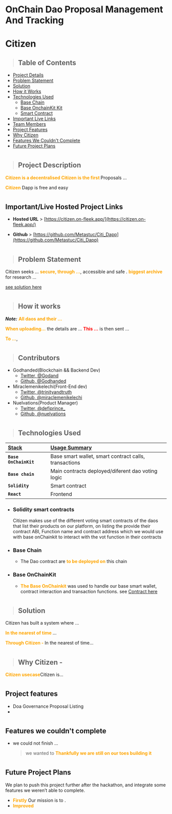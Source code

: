 # OnChain Dao Proposal Management And Tracking


# Citizen

> ## Table of Contents
- [Project Details](#project-description)
- [Problem Statement](#problem-statement)
- [Solution](#solution)
- [How it Works](#how-it-works)
- [Technologies Used](#technologies-used)
    - [Base Chain](#base-chain)
    - [Base OnchainKit Kit](#base-onchainkit)
    - [Smart Contract](#solidity-smart-contracts)
- [Important Live Links](#importantlive-hosted-project-links)
- [Team Members](#contributors)
- [Project Features](#project-features)
- [Why Citizen](#why-Citizen)
- [Features We Couldn't Complete](#features-we-couldnt-complete)
- [Future Project Plans](#future-project-plans)


#
> ## Project Description

<p><b style="color:orange">Citizen is a decentralised 
Citizen is the first
</b> Proposals ...

<b style="color:orange">Citizen</b> Dapp is free and easy 
</p>

#
## Important/Live Hosted Project Links
- **Hosted URL** > [https://citizen.on-fleek.app/](https://citizen.on-fleek.app/)

- **Github** > [https://github.com/Metastuc/Citi_Dapp](https://github.com/Metastuc/Citi_Dapp)


#
> ## Problem Statement

Citizen seeks ... <b style="color:orange">secure, through ...</b>, accessible  and safe . 
<b style="color:orange">biggest archive</b> for research ...

[see solution here](#solution)

#
> ## How it works
***Note:*** <b style="color:orange">All daos and their ...</b>

<b style="color:orange">When uploading...</b> the details are ... <b style="color:red">This ...</b> is then sent ...

<b style="color:orange">To ...</b>,



#
> ## Contributors

- Godhanded(Blockchain && Backend Dev)
    - [Twitter, @Godand](https://twitter.com/Godand_)
    - [Github, @Godhanded](https://github.com/Godhanded) <br>
- Miraclemenikelechi(Front-End dev)
    - [Twitter, @trinityandtruth](https://twitter.com/trinityandtruth?s=20&t=ZIj6s8ImLoDYIqEpV-qfKw)
    - [Github, @miraclemenikelechi](https://github.com/miraclemenikelechi)<br>
- Nuelvations(Product Manager)
    - [Twitter, @defiprince_](https://twitter.com/defiprince_)
    - [Github, @nuelvations](https://github.com/nuelvations) <br>

#
> ## Technologies Used

 | <b><u>Stack</u></b> | <b><u>Usage Summary</u></b> |
 | :------------------ | :------------------------- |
 | **`Base OnChainKit`**       | Base smart wallet, smart contract calls, transactions       |
 | **`Base chain`** | Main contracts deployed/diferent dao voting logic |
 | **`Solidity`**      | Smart contract             |
 | **`React`**         | Frontend                   |

- ### **Solidity smart contracts**
    Citizen makes use of the different voting smart contracts of the daos that list their products on our platform, on listing the provide their contract ABI, Function name and contract address which we would use with base onChainkit to interact with the vot function in their contracts


- ### **Base Chain**
    - The Dao contract are <b style="color: orange"> to be deployed on</b> this chain 


- ### **Base OnChainKit**
    - <b style="color: orange">The Base OnChainkit</b>  was used to handle our base smart wallet, contract interaction and transaction functions.
    see [Contract here](https://github.com/Metastuc/Citi_Dapp/blob/main/src/components/top-nav/TopNav.jsx#L75)


#
> ## Solution
<p>Citizen has built a system where ...</p>
<p><b style="color: orange">
In the nearest of time </b>...
</p>


<p><b style="color:orange">Through Citizen - </b>
In the nearest of time... 
</p>


#
> ## Why Citizen - 
<p><b style="color:orange">Citizen usecase</b>Citizen is... 
</p>

#
## Project features
- Doa Governance Proposal Listing
- 


#
## Features we couldn't complete
- we could not finish ...
    >we wanted to <b style="color:orange">Thankfully we are still on our toes building it</b>

#
## Future Project Plans
We plan to push this project further after the hackathon, and integrate some features we weren’t able to complete. 
- <b style="color:orange">Firstly</b> Our mission is to </b>
.</b>
- <b style="color:orange">Improved </b>